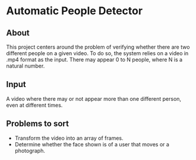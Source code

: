 # Automatic People Detector

## About

This project centers around the problem of verifying whether there are two different people on a given video. To do so, the system relies on a video in .mp4 format as the input. There may appear 0 to N people, where N is a natural number.


## Input
A video where there may or not appear more than one different person, even at different times.

## Problems to sort

- Transform the video into an array of frames.
- Determine whether the face shown is of a user that moves or a photograph.